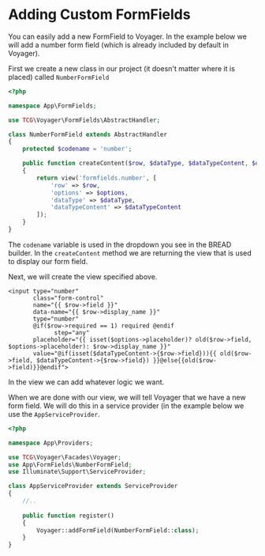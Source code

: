 # Adding Custom FormFields

You can easily add a new FormField to Voyager. In the example below we will add a number form field \(which is already included by default in Voyager\).

First we create a new class in our project \(it doesn't matter where it is placed\) called `NumberFormField`

```php
<?php

namespace App\FormFields;

use TCG\Voyager\FormFields\AbstractHandler;

class NumberFormField extends AbstractHandler
{
    protected $codename = 'number';

    public function createContent($row, $dataType, $dataTypeContent, $options)
    {
        return view('formfields.number', [
            'row' => $row,
            'options' => $options,
            'dataType' => $dataType,
            'dataTypeContent' => $dataTypeContent
        ]);
    }
}

```

The `codename` variable is used in the dropdown you see in the BREAD builder. In the `createContent` method we are returning the view that is used to display our form field.

Next, we will create the view specified above.

```markup
<input type="number"
       class="form-control"
       name="{{ $row->field }}"
       data-name="{{ $row->display_name }}"
       type="number"
       @if($row->required == 1) required @endif
			 step="any"
       placeholder="{{ isset($options->placeholder)? old($row->field, $options->placeholder): $row->display_name }}"
       value="@if(isset($dataTypeContent->{$row->field})){{ old($row->field, $dataTypeContent->{$row->field}) }}@else{{old($row->field)}}@endif">
```

In the view we can add whatever logic we want.

When we are done with our view, we will tell Voyager that we have a new form field. We will do this in a service provider \(in the example below we use the `AppServiceProvider`.

```php
<?php

namespace App\Providers;

use TCG\Voyager\Facades\Voyager;
use App\FormFields\NumberFormField;
use Illuminate\Support\ServiceProvider;

class AppServiceProvider extends ServiceProvider
{
    //..
    
    public function register()
    {
        Voyager::addFormField(NumberFormField::class);
    }
}

```

